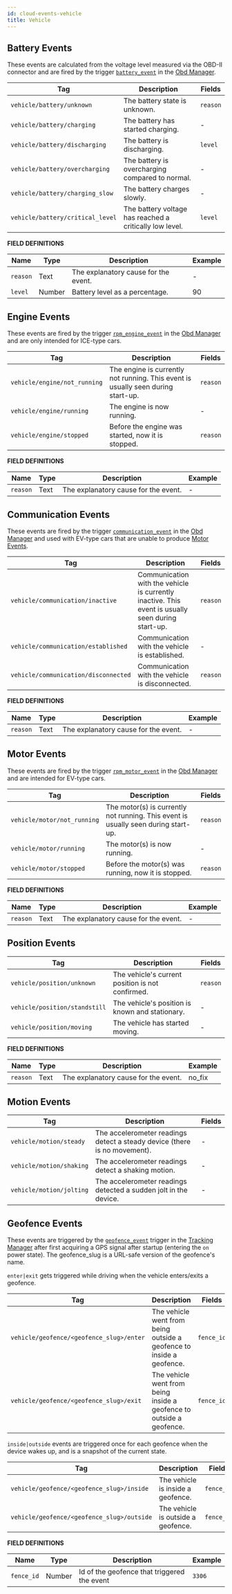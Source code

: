 ```yaml
---
id: cloud-events-vehicle
title: Vehicle
---
```


## Battery Events

These events are calculated from the voltage level measured via the OBD-II connector and are fired by the trigger [`battery_event`](../../core/services/obd_manager.md#battery-event) in the [Obd Manager](../../core/services/obd_manager.md).

| Tag | Description | Fields |
| ------ | ------ | ------ |
| `vehicle/battery/unknown` | The battery state is unknown. | `reason` |
| `vehicle/battery/charging` | The battery has started charging. | - |
| `vehicle/battery/discharging` | The battery is discharging. | `level` |
| `vehicle/battery/overcharging` | The battery is overcharging compared to normal. | - |
| `vehicle/battery/charging_slow` | The battery charges slowly. | - |
| `vehicle/battery/critical_level` | The battery voltage has reached a critically low level. | `level` |

**FIELD DEFINITIONS**

| Name | Type | Description | Example |
| ------ | ------ | ------ | ------ |
| `reason` | Text | The explanatory cause for the event. | - |
| `level` | Number | Battery level as a percentage. | 90 |

## Engine Events

These events are fired by the trigger [`rpm_engine_event`](../../core/services/obd_manager.md#rpm-engine-event) in the [Obd Manager](../../core/services/obd_manager.md) and are only intended for ICE-type cars.

| Tag | Description | Fields |
| ------ | ------ | ------ |
| `vehicle/engine/not_running` | The engine is currently not running. This event is usually seen during start-up. | `reason` |
| `vehicle/engine/running` | The engine is now running. | - |
| `vehicle/engine/stopped` | Before the engine was started, now it is stopped. | `reason` |

**FIELD DEFINITIONS**

| Name | Type | Description | Example |
| ------ | ------ | ------ | ------ |
| `reason` | Text | The explanatory cause for the event. | - |

## Communication Events

These events are fired by the trigger [`communication_event`](../../core/services/obd_manager.md#communication-event) in the [Obd Manager](../../core/services/obd_manager.md) and used with EV-type cars that are unable to produce [Motor Events](#motor-events).

| Tag | Description | Fields |
| ------ | ------ | ------ |
| `vehicle/communication/inactive` | Communication with the vehicle is currently inactive. This event is usually seen during start-up. | `reason` |
| `vehicle/communication/established` | Communication with the vehicle is established. | - |
| `vehicle/communication/disconnected` | Communication with the vehicle is disconnected. | `reason` |

**FIELD DEFINITIONS**

| Name | Type | Description | Example |
| ------ | ------ | ------ | ------ |
| `reason` | Text | The explanatory cause for the event. | - |

## Motor Events

These events are fired by the trigger [`rpm_motor_event`](../../core/services/obd_manager.md#rpm-motor-event) in the [Obd Manager](../../core/services/obd_manager.md) and are intended for EV-type cars.

| Tag | Description | Fields |
| ------ | ------ | ------ |
| `vehicle/motor/not_running` | The motor(s) is currently not running. This event is usually seen during start-up. | `reason` |
| `vehicle/motor/running` | The motor(s) is now running. | - |
| `vehicle/motor/stopped` | Before the motor(s) was running, now it is stopped. | `reason` |

**FIELD DEFINITIONS**

| Name | Type | Description | Example |
| ------ | ------ | ------ | ------ |
| `reason` | Text | The explanatory cause for the event. | - |

## Position Events

| Tag | Description | Fields |
| ------ | ------ | ------ |
| `vehicle/position/unknown` | The vehicle's current position is not confirmed. | `reason` |
| `vehicle/position/standstill` | The vehicle's position is known and stationary.  | - |
| `vehicle/position/moving` | The vehicle has started moving. | - |

**FIELD DEFINITIONS**

| Name | Type | Description | Example |
| ------ | ------ | ------ | ------ |
| `reason` | Text | The explanatory cause for the event. | no_fix |

## Motion Events

| Tag | Description | Fields |
| ------ | ------ | ------ |
| `vehicle/motion/steady` | The accelerometer readings detect a steady device (there is no movement). | - |
| `vehicle/motion/shaking` | The accelerometer readings detect a shaking motion. | - |
| `vehicle/motion/jolting` | The accelerometer readings detected a sudden jolt in the device. | - |

## Geofence Events

These events are triggered by the [`geofence_event`](../../core/services/tracking_manager.md#geofence_event) trigger in the [Tracking Manager](../../core/services/tracking_manager.md) after first acquiring a GPS signal after startup (entering the `on` power state). 
The geofence_slug is a URL-safe version of the geofence's name.

`enter|exit` gets triggered while driving when the vehicle enters/exits a geofence.

| Tag | Description | Fields |
| ------ | ------ | ------ |
| `vehicle/geofence/<geofence_slug>/enter` | The vehicle went from being outside a geofence to inside a geofence. | `fence_id` |
| `vehicle/geofence/<geofence_slug>/exit` | The vehicle went from being inside a geofence to outside a geofence. | `fence_id` |

`inside|outside` events are triggered once for each geofence when the device wakes up, and is a snapshot of the current state.

| Tag | Description | Fields |
| ------ | ------ | ------ |
| `vehicle/geofence/<geofence_slug>/inside` | The vehicle is inside a geofence. | `fence_id` |
| `vehicle/geofence/<geofence_slug>/outside` | The vehicle is outside a geofence. | `fence_id` |

**FIELD DEFINITIONS**

| Name | Type | Description | Example |
| ------ | ------ | ------ | ------ |
| `fence_id` | Number | Id of the geofence that triggered the event | `3306` |